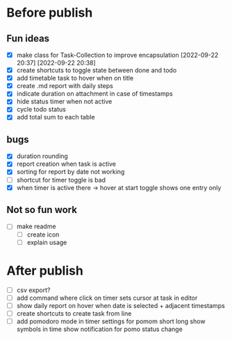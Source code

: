 # Before publish

## Fun ideas 

- [x] make class for Task-Collection to improve encapsulation [2022-09-22 20:37] [2022-09-22 20:38]
- [x] create shortcuts to toggle state between done and todo
- [x] add timetable task to hover when on title
- [x] create .md report with daily steps
- [x] indicate duration on attachment in case of timestamps
- [x] hide status timer when not active
- [x] cycle todo status
- [x] add total sum to each table

## bugs

- [x] duration rounding
- [x] report creation when task is active
- [x] sorting for report by date not working
- [ ] shortcut for timer toggle is bad
- [x] when timer is active there -> hover at start toggle shows one entry only 

## Not so fun work

- [ ] make readme
  - [ ] create icon
  - [ ] explain usage

# After publish

- [ ] csv export?
- [ ] add command where click on timer sets cursor at task in editor
- [ ] show daily report on hover when date is selected + adjacent timestamps
- [ ] create shortcuts to create task from line
- [ ] add pomodoro mode in timer
        settings for pomom short long
        show symbols in time
        show notification for pomo status change 

